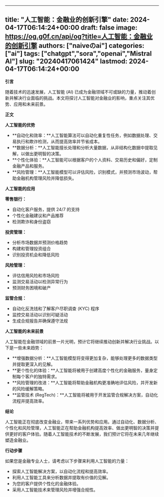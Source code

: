 
---
title: "人工智能：金融业的创新引擎"
date: 2024-04-17T06:14:24+00:00
draft: false
image: https://og.g0f.cn/api/og?title=人工智能：金融业的创新引擎
authors: ["naiveのai"]
categories: ["ai"]
tags: ["chatgpt","sora","openai","Mistral AI"]
slug: "20240417061424"
lastmod: 2024-04-17T06:14:24+00:00
---
**引言**

随着技术的迅速发展，人工智能 (AI) 已成为金融领域不可或缺的力量，推动着创新并解决行业面临的挑战。本文将探讨人工智能对金融业的影响，重点关注其优势、应用和未来前景。

**正文**

**人工智能的优势**

* **自动化和效率：**人工智能算法可以自动化重复性任务，例如数据处理、交易执行和欺诈检测，从而提高效率并节省成本。
* **数据分析：**人工智能擅长处理和分析大量数据，从非结构化数据中提取见解，以做出更明智的决策。
* **个性化体验：**人工智能可以根据客户的个人资料、交易历史和偏好，定制金融产品和服务。
* **风险管理：**人工智能模型可以评估风险，识别模式，并预测市场波动，帮助金融机构管理风险并降低损失。

**人工智能的应用**

**零售银行：**
* 自动化客户服务，提供 24/7 的支持
* 个性化金融建议和产品推荐
* 检测欺诈和身份盗窃

**投资管理：**
* 分析市场数据并预测价格趋势
* 构建和管理投资组合
* 识别投资机会和降低风险

**风险管理：**
* 评估信用风险和市场风险
* 监测交易活动以检测异常行为
* 预测财务困境和破产

**监管合规：**
* 自动化反洗钱和了解客户尽职调查 (KYC) 程序
* 监控交易活动以识别可疑活动
* 生成合规报告并确保遵守法规

**人工智能的未来前景**

人工智能在金融领域的前景一片光明，预计它将继续推动创新并解决行业挑战。以下是一些未来趋势：

* **增强数据分析：**人工智能模型将变得更加复杂，能够处理更多的数据类型并提取更深入的见解。
* **更个性化的体验：**人工智能将被用于创建高度个性化的金融服务，量身定制每个客户的独特需求。
* **风险管理的改进：**人工智能将帮助金融机构更准确地评估风险，并开发新的风险缓解策略。
* **监管技术 (RegTech)：**人工智能将被用于开发监管合规解决方案，自动化流程并提高效率。

**结论**

人工智能正在彻底改变金融业，带来一系列优势和应用。通过自动化、数据分析、个性化和风险管理，人工智能正在帮助金融机构提高效率、做出更明智的决策并提供更好的客户体验。随着人工智能技术的不断发展，我们预计它将在未来几年继续塑造金融业。

**行动步骤**

如果您是金融专业人士，请考虑以下步骤来利用人工智能的力量：

* 探索人工智能解决方案，以自动化流程和提高效率。
* 利用人工智能工具来分析数据并提取有价值的见解。
* 为您的客户提供个性化的金融体验。
* 采用人工智能技术来管理风险并增强合规性。